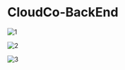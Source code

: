 ﻿# CloudCo-BackEnd

![1](https://user-images.githubusercontent.com/106148740/197026615-d031192e-8074-4fbf-acfe-9ae44f361700.jpg)

![2](https://user-images.githubusercontent.com/106148740/197026639-fa7320e0-c836-4d66-ace5-7e4e75c805cb.jpg)

![3](https://user-images.githubusercontent.com/106148740/197026650-35785131-b935-40a9-b8d2-ba290a574505.jpg)
